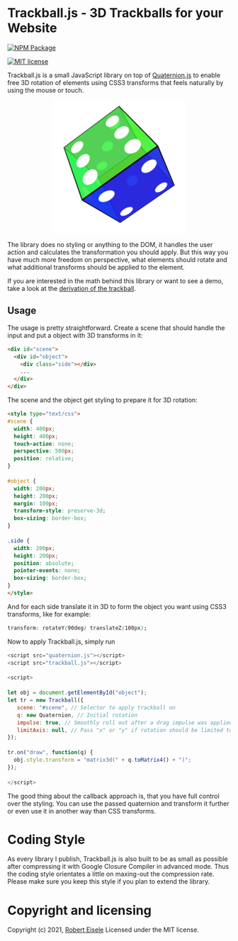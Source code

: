# Trackball.js - 3D Trackballs for your Website

[![NPM Package](https://nodei.co/npm-dl/Trackball.png?months=6&height=1)](https://npmjs.org/package/Trackball)

[![MIT license](http://img.shields.io/badge/license-MIT-brightgreen.svg)](http://opensource.org/licenses/MIT)

Trackball.js is a small JavaScript library on top of [Quaternion.js](https://github.com/infusion/Quaternion.js) to enable free 3D rotation of elements using CSS3 transforms that feels naturally by using the mouse or touch.

<p align="center">
<img src="https://github.com/infusion/Trackball.js/blob/main/res/cube.png?raw=true" width="300">
</p>

The library does no styling or anything to the DOM, it handles the user action and calculates the transformation you should apply. But this way you have much more freedom on perspective, what elements should rotate and what additional transforms should be applied to the element.

If you are interested in the math behind this library or want to see a demo, take a look at the [derivation of the trackball](https://www.xarg.org/2021/07/trackball-rotation-using-quaternions/).


## Usage

The usage is pretty straightforward. Create a scene that should handle the input and put a object with 3D transforms in it:


```html
<div id="scene">
  <div id="object">
  	<div class="side"></div>
  	...
  </div>
</div>
```

The scene and the object get styling to prepare it for 3D rotation:

```html
<style type="text/css">
#scene {
  width: 400px;
  height: 400px;
  touch-action: none;
  perspective: 500px;
  position: relative;
}

#object {
  width: 200px;
  height: 200px;
  margin: 100px;
  transform-style: preserve-3d;
  box-sizing: border-box;
}

.side {
  width: 200px;
  height: 200px;
  position: absolute;
  pointer-events: none;
  box-sizing: border-box;
}
</style>
```

And for each side translate it in 3D to form the object you want using CSS3 transforms, like for example:

```css
transform: rotateY(90deg) translateZ(100px);
```

Now to apply Trackball.js, simply run

```js
<script src="quaternion.js"></script>
<script src="trackball.js"></script>

<script>

let obj = document.getElementById("object");
let tr = new Trackball({
   scene: "#scene", // Selector to apply trackball on
   q: new Quaternion, // Initial rotation
   impulse: true, // Smoothly roll out after a drag impulse was applied
   limitAxis: null, // Pass "x" or "y" if rotation should be limited to one axis
});

tr.on("draw", function(q) {
  obj.style.transform = "matrix3d(" + q.toMatrix4() + ")";
});

</script>
```

The good thing about the callback approach is, that you have full control over the styling. You can use the passed quaternion and transform it further or even use it in another way than CSS transforms.


Coding Style
===
As every library I publish, Trackball.js is also built to be as small as possible after compressing it with Google Closure Compiler in advanced mode. Thus the coding style orientates a little on maxing-out the compression rate. Please make sure you keep this style if you plan to extend the library.

Copyright and licensing
===
Copyright (c) 2021, [Robert Eisele](https://www.xarg.org/)
Licensed under the MIT license.
